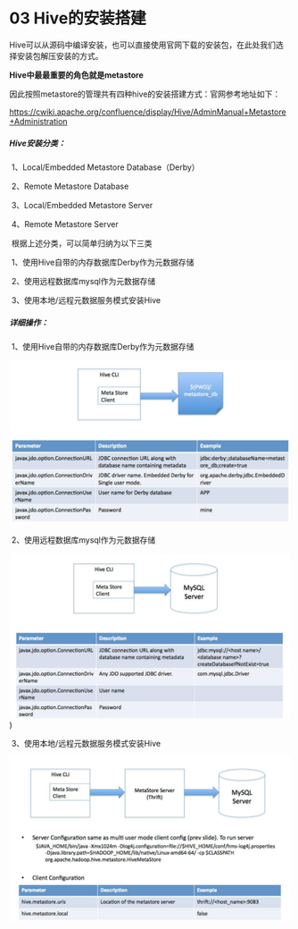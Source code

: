# 03 Hive的安装搭建

Hive可以从源码中编译安装，也可以直接使用官网下载的安装包，在此处我们选择安装包解压安装的方式。

**Hive中最最重要的角色就是metastore**

因此按照metastore的管理共有四种hive的安装搭建方式：官网参考地址如下：

https://cwiki.apache.org/confluence/display/Hive/AdminManual+Metastore+Administration

##### Hive安装分类：

​	1、Local/Embedded Metastore Database（Derby）

​	2、Remote Metastore Database

​	3、Local/Embedded Metastore Server

​	4、Remote Metastore Server

​	根据上述分类，可以简单归纳为以下三类

​	1、使用Hive自带的内存数据库Derby作为元数据存储

​	2、使用远程数据库mysql作为元数据存储

​	3、使用本地/远程元数据服务模式安装Hive

##### 详细操作：

​	1、使用Hive自带的内存数据库Derby作为元数据存储

![1563262098436](./img/本地数据库模式安装.png)

​	2、使用远程数据库mysql作为元数据存储

![1563262117701](./img/远程数据库模式安装.png))

​	3、使用本地/远程元数据服务模式安装Hive

![1563262138267](./img/远程元数据服务安装.png)